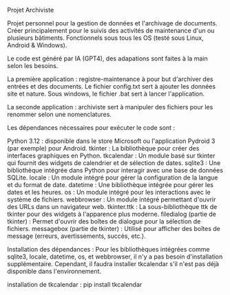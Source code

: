 Projet Archiviste

Projet personnel pour la gestion de données et l'archivage de documents.
Créer principalement pour le suivis des activités de maintenance d'un ou plusieurs bâtiments.
Fonctionnels sous tous les OS (testé sous Linux, Android & Windows).

Le code est généré par IA (GPT4), des adapations sont faites à la main selon les besoins.

La première application : registre-maintenance à pour but d'archiver des entrées et des documents. Le fichier config.txt sert à ajouter les données site et nature. Sous windows, le fichier .bat sert à lancer l'application.

La seconde application : archiviste sert à manipuler des fichiers pour les renommer selon une nomenclatures.

Les dépendances nécessaires pour exécuter le code sont :

Python 3.12 : disponible dans le store Microsoft ou l'application Pydroid 3 (par exemple) pour Android.
tkinter : La bibliothèque pour créer des interfaces graphiques en Python.
tkcalendar : Un module basé sur tkinter qui fournit des widgets de calendrier et de sélection de dates.
sqlite3 : Une bibliothèque intégrée dans Python pour interagir avec une base de données SQLite.
locale : Un module intégré pour gérer la configuration de la langue et du format de date.
datetime : Une bibliothèque intégrée pour gérer les dates et les heures.
os : Un module intégré pour les interactions avec le système de fichiers.
webbrowser : Un module intégré permettant d'ouvrir des URLs dans un navigateur web.
tkinter.ttk : La sous-bibliothèque ttk de tkinter pour des widgets à l'apparence plus moderne.
filedialog (partie de tkinter) : Permet d'ouvrir des boîtes de dialogue pour la sélection de fichiers.
messagebox (partie de tkinter) : Utilisé pour afficher des boîtes de message (erreurs, avertissements, succès, etc.).

Installation des dépendances :
Pour les bibliothèques intégrées comme sqlite3, locale, datetime, os, et webbrowser, il n'y a pas besoin d'installation supplémentaire. 
Cependant, il faudra installer tkcalendar s'il n'est pas déjà disponible dans l'environnement.

installation de tkcalendar : pip install tkcalendar
